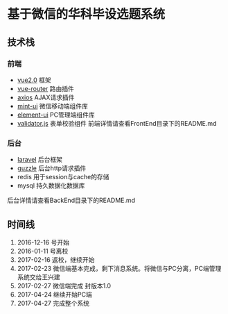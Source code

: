 # 基于微信的华科毕设选题系统

## 技术栈
### 前端

- [vue2.0](https://vuefe.cn/v2/guide/)  框架
- [vue-router](https://router.vuejs.org/zh-cn/) 路由插件
- [axios](https://github.com/mzabriskie/axios) AJAX请求插件
- [mint-ui](http://mint-ui.github.io/docs/#!/zh-cn2) 微信移动端组件库
- [element-ui](http://element.eleme.io/#/zh-CN/component/installation) PC管理端组件库
- [validator.js](https://github.com/chriso/validator.js) 表单校验组件
前端详情请查看FrontEnd目录下的README.md

### 后台

- [laravel](https://laravel-china.org/docs/5.1/installation) 后台框架
- [guzzle](https://github.com/guzzle/guzzle) 后台http请求插件
- redis 用于session与cache的存储
- mysql 持久数据化数据库

后台详情请查看BackEnd目录下的README.md
## 时间线
1. 2016-12-16 号开始
2. 2016-01-11 号离校
3. 2017-02-16 返校，继续开始
4. 2017-02-23 微信端基本完成，剩下消息系统。将微信与PC分离，PC端管理系统交给王兴建
5. 2017-02-27 微信端完成 封版本1.0
6. 2017-04-24 继续开始PC端
7. 2017-04-27 完成整个系统
